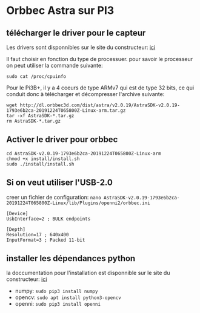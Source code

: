 # Orbbec Astra sur PI3

## télécharger le driver pour le capteur

Les drivers sont disponnibles sur le site du constructeur: [ici](https://orbbec3d.com/develop/#linux)

Il faut choisir en fonction du type de processuer. pour savoir le processeur on peut utiliser la commande suivante: 

```
sudo cat /proc/cpuinfo
```

Pour le Pi3B+, il y a 4 coeurs de type ARMv7 qui est de type 32 bits, ce qui conduit donc à télécharger et décompresser l'archive suivante:

```
wget http://dl.orbbec3d.com/dist/astra/v2.0.19/AstraSDK-v2.0.19-1793e6b2ca-20191224T065800Z-Linux-arm.tar.gz
tar -xf AstraSDK-*.tar.gz
rm AstraSDK-*.tar.gz
```

## Activer le driver pour orbbec

```
cd AstraSDK-v2.0.19-1793e6b2ca-20191224T065800Z-Linux-arm
chmod +x install/install.sh
sudo ./install/install.sh
```

## Si on veut utiliser l'USB-2.0

creer un fichier de configuration: `nano AstraSDK-v2.0.19-1793e6b2ca-20191224T065800Z-Linux/lib/Plugins/openni2/orbbec.ini`

```
[Device]
UsbInterface=2 ; BULK endpoints

[Depth]
Resolution=17 ; 640x400
InputFormat=3 ; Packed 11-bit
```

## installer les dépendances python

la doccumentation pour l'installation est disponnible sur le site du constructeur: [ici](https://astra-wiki.readthedocs.io/en/latest/examples.html#depth-stream-using-python-and-opencv)

- numpy: `sudo pip3 install numpy`
- opencv: `sudo apt install python3-opencv`
- openni: `sudo pip3 install openni`
